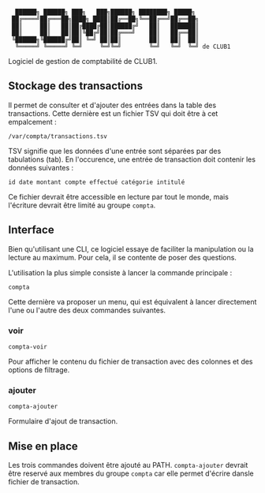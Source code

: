       ██████╗ ██████╗ ███╗   ███╗██████╗ ████████╗ █████╗     
     ██╔════╝██╔═══██╗████╗ ████║██╔══██╗╚══██╔══╝██╔══██╗    
     ██║     ██║   ██║██╔████╔██║██████╔╝   ██║   ███████║    
     ██║     ██║   ██║██║╚██╔╝██║██╔═══╝    ██║   ██╔══██║    
     ╚██████╗╚██████╔╝██║ ╚═╝ ██║██║        ██║   ██║  ██║    
      ╚═════╝ ╚═════╝ ╚═╝     ╚═╝╚═╝        ╚═╝   ╚═╝  ╚═╝ de CLUB1   

Logiciel de gestion de comptabilité de CLUB1.

Stockage des transactions
-------------------------

Il permet de consulter et d'ajouter des entrées dans la table des transactions.
Cette dernière est un fichier TSV qui doit être à cet empalcement :

    /var/compta/transactions.tsv

TSV signifie que les données d'une entrée sont séparées par des tabulations (tab).
En l'occurence, une entrée de transaction doit contenir les données suivantes :

    id date montant compte effectué catégorie intitulé

Ce fichier devrait être accessible en lecture par tout le monde,
mais l'écriture devrait être limité au groupe `compta`.

Interface
---------

Bien qu'utilisant une CLI, ce logiciel essaye de faciliter la manipulation ou la lecture au maximum. Pour cela, il se contente de poser des questions.

L'utilisation la plus simple consiste à lancer la commande principale :

    compta

Cette dernière va proposer un menu, qui est équivalent à lancer directement l'une ou l'autre des deux commandes suivantes.

### voir

    compta-voir

Pour afficher le contenu du fichier de transaction avec des colonnes et des options de filtrage.

### ajouter

    compta-ajouter

Formulaire d'ajout de transaction.


Mise en place
-------------

Les trois commandes doivent être ajouté au PATH.
`compta-ajouter` devrait être reservé aux membres du groupe `compta`
car elle permet d'écrire dansle fichier de transaction.
